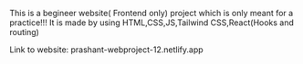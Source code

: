 This is a begineer website( Frontend only) project which is only meant for a practice!!!
It is made by using HTML,CSS,JS,Tailwind CSS,React(Hooks and routing)

Link to website: prashant-webproject-12.netlify.app
